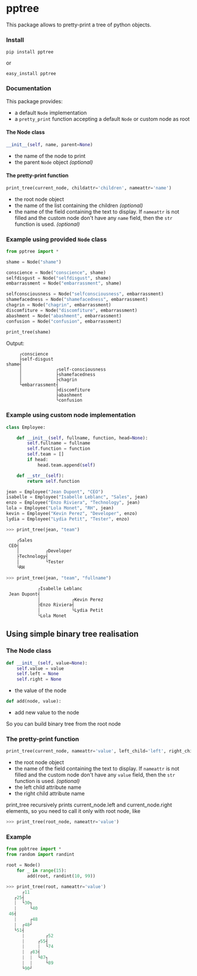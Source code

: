 # pptree
This package allows to pretty-print a tree of python objects.

### Install
```
pip install pptree
```
or
```
easy_install pptree
```

### Documentation
This package provides:
- a default `Node` implementation
- a `pretty_print` function accepting a default `Node` or custom node as root

#### The Node class
```python
__init__(self, name, parent=None)
```
- the name of the node to print
- the parent `Node` object *(optional)*

#### The pretty-print function
```python
print_tree(current_node, childattr='children', nameattr='name')
```

- the root node object
- the name of the list containing the children *(optional)*
- the name of the field containing the text to display. If `nameattr` is not filled and the custom node don't have any `name` field, then the `str` function is used.  *(optional)*

### Example using provided `Node` class
```python
from pptree import *

shame = Node("shame")

conscience = Node("conscience", shame)
selfdisgust = Node("selfdisgust", shame)
embarrassment = Node("embarrassment", shame)

selfconsciousness = Node("selfconsciousness", embarrassment)
shamefacedness = Node("shamefacedness", embarrassment)
chagrin = Node("chagrin", embarrassment)
discomfiture = Node("discomfiture", embarrassment)
abashment = Node("abashment", embarrassment)
confusion = Node("confusion", embarrassment)
  
print_tree(shame)
```
Output:
```
     ┌conscience
     ├self-disgust
shame┤
     │             ┌self-consciousness
     │             ├shamefacedness
     │             ├chagrin
     └embarrassment┤
                   ├discomfiture
                   ├abashment
                   └confusion
```

### Example using custom node implementation
```python
class Employee:

    def __init__(self, fullname, function, head=None):
        self.fullname = fullname
        self.function = function
        self.team = []
        if head:
            head.team.append(self)

    def __str__(self):
        return self.function
```

```python
jean = Employee("Jean Dupont", "CEO")
isabelle = Employee("Isabelle Leblanc", "Sales", jean)
enzo = Employee("Enzo Riviera", "Technology", jean)
lola = Employee("Lola Monet", "RH", jean)
kevin = Employee("Kevin Perez", "Developer", enzo)
lydia = Employee("Lydia Petit", "Tester", enzo)
```
```python
>>> print_tree(jean, "team")

    ┌Sales
 CEO┤
    │          ┌Developer
    ├Technology┤
    │          └Tester
    └RH

>>> print_tree(jean, "team", "fullname")

            ┌Isabelle Leblanc
 Jean Dupont┤
            │            ┌Kevin Perez
            ├Enzo Riviera┤
            │            └Lydia Petit
            └Lola Monet
```

## Using simple binary tree realisation

### The Node class
```python
def __init__(self, value=None):
    self.value = value
    self.left = None
    self.right = None
```
- the value of the node
```python
def add(node, value):
```
- add new value to the node

So you can build binary tree from the root node

### The pretty-print function
```python
print_tree(current_node, nameattr='value', left_child='left', right_child='right')
```

- the root node object
- the name of the field containing the text to display. If `nameattr` is not filled and the custom node don't have any `value` field, then the `str` function is used.  *(optional)*
- the left child attribute name
- the right child attribute name

print_tree recursively prints current_node.left and current_node.right elements, so you need to call it only with root node, like
```python
>>> print_tree(root_node, nameattr='value')
```

### Example
```python
from ppbtree import *
from random import randint

root = Node()
    for _ in range(15):
        add(root, randint(10, 99))
```

```python
>>> print_tree(root, nameattr='value')
      ┌11
   ┌25┤
   |  └30┐
   |     └40
 46┤
   |     ┌48
   |  ┌48┘
   └51┤
      |        ┌52
      |     ┌55┤
      |     |  └74
      |  ┌83┤
      |  |  └87┐
      |  |     └89
      └90┘
```